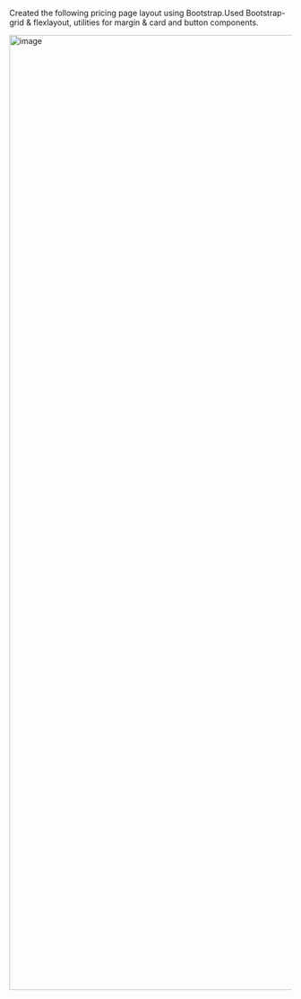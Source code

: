 Created the following pricing page layout using Bootstrap.Used Bootstrap-grid & flexlayout, utilities for margin & card and button components.

<img width="1704" alt="image" src="https://github.com/user-attachments/assets/5528c031-e327-4373-9025-6727a3455a41">
